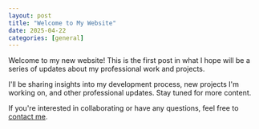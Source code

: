 ```yaml
---
layout: post
title: "Welcome to My Website"
date: 2025-04-22
categories: [general]
---
```


Welcome to my new website! This is the first post in what I hope will be a series of updates about my professional work and projects.

I'll be sharing insights into my development process, new projects I'm working on, and other professional updates. Stay tuned for more content.

If you're interested in collaborating or have any questions, feel free to [contact me](/pages/contact/).